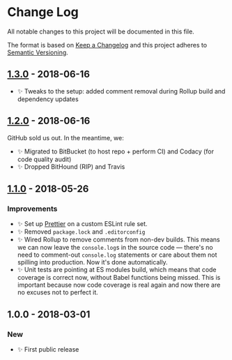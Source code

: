 # Change Log

All notable changes to this project will be documented in this file.

The format is based on [Keep a Changelog](http://keepachangelog.com/)
and this project adheres to [Semantic Versioning](http://semver.org/).

## [1.3.0] - 2018-06-16

- ✨ Tweaks to the setup: added comment removal during Rollup build and dependency updates

## [1.2.0] - 2018-06-16

GitHub sold us out. In the meantime, we:

- ✨ Migrated to BitBucket (to host repo + perform CI) and Codacy (for code quality audit)
- ✨ Dropped BitHound (RIP) and Travis

## [1.1.0] - 2018-05-26

### Improvements

- ✨ Set up [Prettier](https://prettier.io) on a custom ESLint rule set.
- ✨ Removed `package.lock` and `.editorconfig`
- ✨ Wired Rollup to remove comments from non-dev builds. This means we can now leave the `console.log`s in the source code — there's no need to comment-out `console.log` statements or care about them not spilling into production. Now it's done automatically.
- ✨ Unit tests are pointing at ES modules build, which means that code coverage is correct now, without Babel functions being missed. This is important because now code coverage is real again and now there are no excuses not to perfect it.

## 1.0.0 - 2018-03-01

### New

- ✨ First public release

[1.1.0]: https://bitbucket.org/codsen/string-character-is-astral-surrogate/branches/compare/v1.1.0%0Dv1.0.1#diff
[1.2.0]: https://bitbucket.org/codsen/string-character-is-astral-surrogate/branches/compare/v1.2.0%0Dv1.1.0#diff
[1.3.0]: https://bitbucket.org/codsen/string-character-is-astral-surrogate/branches/compare/v1.3.0%0Dv1.2.1#diff
